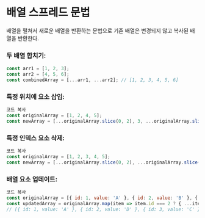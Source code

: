 # 배열 스프레드 문법

배열을 펼쳐서 새로운 배열을 반환하는 문법으로 기존 배열은 변경되지 않고 복사된 배열을 반환한다.

### 두 배열 합치기:

```javascript
const arr1 = [1, 2, 3];
const arr2 = [4, 5, 6];
const combinedArray = [...arr1, ...arr2]; // [1, 2, 3, 4, 5, 6]
```

### 특정 위치에 요소 삽입:

``` javascript
코드 복사
const originalArray = [1, 2, 4, 5];
const newArray = [...originalArray.slice(0, 2), 3, ...originalArray.slice(2)]; // [1, 2, 3, 4, 5]
```

### 특정 인덱스 요소 삭제:

```javascript
코드 복사
const originalArray = [1, 2, 3, 4, 5];
const newArray = [...originalArray.slice(0, 2), ...originalArray.slice(3)]; // [1, 2, 4, 5]
```

### 배열 요소 업데이트:

```javascript
코드 복사
const originalArray = [{ id: 1, value: 'A' }, { id: 2, value: 'B' }, { id: 3, value: 'C' }];
const updatedArray = originalArray.map(item => item.id === 2 ? { ...item, value: 'D' } : item);
// [{ id: 1, value: 'A' }, { id: 2, value: 'D' }, { id: 3, value: 'C' }]
```